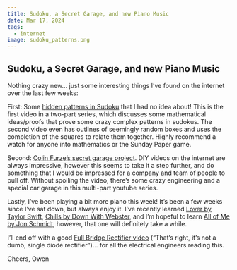 ```yaml
---
title: Sudoku, a Secret Garage, and new Piano Music
date: Mar 17, 2024
tags:
  - internet
image: sudoku_patterns.png
---
```

## Sudoku, a Secret Garage, and new Piano Music

Nothing crazy new… just some interesting things I’ve found on the internet over the last few weeks:

First: Some [hidden patterns in Sudoku](https://www.youtube.com/watch?v=pezlnN4X52g) that I had no idea about! This is the first video in a two-part series, which discusses some mathematical ideas/proofs that prove some crazy complex patterns in sudokus. The second video even has outlines of seemingly random boxes and uses the completion of the squares to relate them together. Highly recommend a watch for anyone into mathematics or the Sunday Paper game.

Second: [Colin Furze’s secret garage project](https://www.youtube.com/watch?v=XWNAf7yuRDQ). DIY videos on the internet are always impressive, however this seems to take it a step further, and do something that I would be impressed for a company and team of people to pull off. Without spoiling the video, there’s some crazy engineering and a special car garage in this multi-part youtube series.

Lastly, I’ve been playing a bit more piano this week! It’s been a few weeks since I’ve sat down, but always enjoy it. I’ve recently learned [Lover by Taylor Swift](https://open.spotify.com/track/1dGr1c8CrMLDpV6mPbImSI?si=d0915cfd23984f22), [Chills by Down With Webster](https://open.spotify.com/track/0BtWu5QzPWkFMP2RPSoUfr?si=3472269ed6514366), and I’m hopeful to learn [All of Me by Jon Schmidt](https://www.youtube.com/watch?v=9fAZIQ-vpdw), however, that one will definitely take a while.

I’ll end off with a good [Full Bridge Rectifier video](https://www.youtube.com/watch?v=9dtPEk73X9U) (“That’s right, it’s not a dumb, single diode rectifier”)… for all the electrical engineers reading this.

Cheers,
Owen

